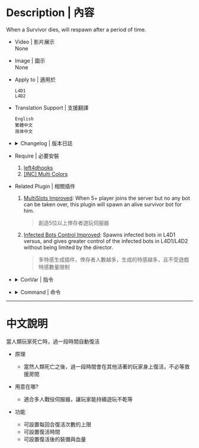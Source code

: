 # Description | 內容
When a Survivor dies, will respawn after a period of time.

* Video | 影片展示
<br/>None

* Image | 圖示
<br/>None

* Apply to | 適用於
	```
	L4D1
	L4D2
	```

* Translation Support | 支援翻譯
	```
	English
	繁體中文
	简体中文
	```

* <details><summary>Changelog | 版本日誌</summary>

	```php
	//Ernecio @ 2020
	//HarryPotter @ 2021-2023
	```
	* v3.7 (2023-4-14)
		* More hints and translation

	* v3.6 (2023-4-9)
		* Remove useless cvars
		* Optimize code

	* v3.5
		* [AlliedModder Post](https://forums.alliedmods.net/showpost.php?p=2770929&postcount=14)
		* Remake Code
		* Don't remove dead body
		* If player replaces a dead bot, respawn player after a period of time.
		* Invincible time after survivor respawn by this plugin.
		* Respawn again if player dies within Invincible time.
		* Disable respawning while the final escape starts (rescue vehicle ready)

	* v2.1
		* [Original Plugin by Ernecio](https://forums.alliedmods.net/showthread.php?t=323033)
</details>

* Require | 必要安裝
	1. [left4dhooks](https://forums.alliedmods.net/showthread.php?t=321696)
    2. [[INC] Multi Colors](https://github.com/fbef0102/L4D1_2-Plugins/releases/tag/Multi-Colors)


* Related Plugin | 相關插件
	1. [MultiSlots Improved](https://github.com/fbef0102/L4D1_2-Plugins/tree/master/l4dmultislots): When 5+ player joins the server but no any bot can be taken over, this plugin will spawn an alive survivor bot for him.
		> 創造5位以上倖存者遊玩伺服器
	2. [Infected Bots Control Improved](https://github.com/fbef0102/L4D1_2-Plugins/tree/master/l4dinfectedbots): Spawns infected bots in L4D1 versus, and gives greater control of the infected bots in L4D1/L4D2 without being limited by the director.
		> 多特感生成插件，倖存者人數越多，生成的特感越多，且不受遊戲特感數量限制

* <details><summary>ConVar | 指令</summary>

	* cfg/sourcemod/Survivor_Respawn.cfg
		```php
		// Respawn bots if is dead in case of using Take Over.
		l4d_survivorrespawn_botreplaced "1"

		// Amount of times a Survivor can respawn before permanently dying
		l4d_survivorrespawn_deathlimit "3"

		// If 1, disable respawning while the final escape starts (rescue vehicle ready)
		l4d_survivorrespawn_disable_rescue_escape "1"

		// If 1, Allows Bots to respawn automatically when killed
		l4d_survivorrespawn_enablebot "1"

		// If 1, Enables Human Survivors to respawn automatically when killed
		l4d_survivorrespawn_enablehuman "1"

		// Which is first slot weapon will be given to the Survivor (1 - Autoshotgun, 2 - M16, 3 - Hunting Rifle, 4 - AK47 Assault Rifle, 5 - SCAR-L Desert Rifle,
		// 6 - M60 Assault Rifle, 7 - Military Sniper Rifle, 8 - SPAS Shotgun, 9 - Chrome Shotgun, 10 - Smg, 0 - 
		l4d_survivorrespawn_firstweapon "9"

		// Invincible time after survivor respawn.
		l4d_survivorrespawn_invincibletime "10.0"

		// If 1, Enables the respawn limit for Survivors
		l4d_survivorrespawn_limitenable "1"

		// Which prime health unit will be given to the Survivor (1 - Medkit, 2 - Defib, 0 - None)
		l4d_survivorrespawn_primehealth "1"

		// Amount of buffer HP a Survivor will respawn with
		l4d_survivorrespawn_respawnbuffhp "30"

		// Amount of HP a Survivor will respawn with
		l4d_survivorrespawn_respawnhp "70"

		// How many seconds till the Survivor respawns
		l4d_survivorrespawn_respawntimeout "30"

		// Which secondary health unit will be given to the Survivor (1 - Pills, 2 - Adrenaline, 0 - None)
		l4d_survivorrespawn_secondaryhealth "2"

		// Which is second slot weapon will be given to the Survivor (1 - Dual Pistol, 2 - Bat, 3 - Magnum, 0 - Only Pistol)
		l4d_survivorrespawn_secondweapon "1"

		// Which is thrown weapon will be given to the Survivor (1 - Moltov, 2 - Pipe Bomb, 3 - Bile Jar, 0 - None)
		l4d_survivorrespawn_thrownweapon "3"
		```
</details>

* <details><summary>Command | 命令</summary>

	* **Respawn Target/s At Your Crosshair. (Admin Access: ADMFLAG_BAN)**
		```php
		sm_respawn <#UserID | Name>
		```

	* **Create A Menu Of Clients List And Respawn Targets At Your Crosshair. (Admin Access: ADMFLAG_BAN)**
		```php
		sm_respawnexmenu
		```
</details>

- - - -
# 中文說明
當人類玩家死亡時，過一段時間自動復活

* 原理
	* 當然人類死亡之後，過一段時間會在其他活著的玩家身上復活，不必等救援房間
    
* 用意在哪?
    * 適合多人戰役伺服器，讓玩家能持續遊玩不乾等

* 功能
	* 可設置每回合復活次數的上限
	* 可設置復活時間
	* 可設置復活後的裝備與血量

